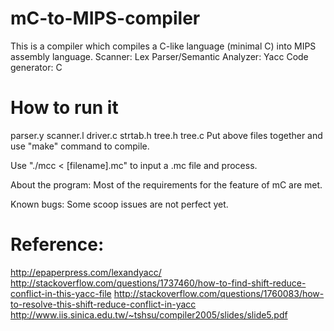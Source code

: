 # mC-to-MIPS-compiler

This is a compiler which compiles a C-like language (minimal C) into MIPS assembly language.
Scanner: Lex
Parser/Semantic Analyzer: Yacc
Code generator: C


# How to run it
parser.y
scanner.l
driver.c
strtab.h
tree.h
tree.c
Put above files together and use "make" command to compile.

Use "./mcc < [filename].mc" to input a .mc file and process.

About the program:
Most of the requirements for the feature of mC are met.

Known bugs:
Some scoop issues are not perfect yet.


# Reference:
http://epaperpress.com/lexandyacc/
http://stackoverflow.com/questions/1737460/how-to-find-shift-reduce-conflict-in-this-yacc-file
http://stackoverflow.com/questions/1760083/how-to-resolve-this-shift-reduce-conflict-in-yacc
http://www.iis.sinica.edu.tw/~tshsu/compiler2005/slides/slide5.pdf




